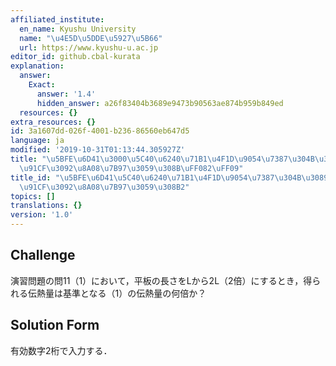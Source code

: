 ```yaml
---
affiliated_institute:
  en_name: Kyushu University
  name: "\u4E5D\u5DDE\u5927\u5B66"
  url: https://www.kyushu-u.ac.jp
editor_id: github.cbal-kurata
explanation:
  answer:
    Exact:
      answer: '1.4'
      hidden_answer: a26f83404b3689e9473b90563ae874b959b849ed
  resources: {}
extra_resources: {}
id: 3a1607dd-026f-4001-b236-86560eb647d5
language: ja
modified: '2019-10-31T01:13:44.305927Z'
title: "\u5BFE\u6D41\u3000\u5C40\u6240\u71B1\u4F1D\u9054\u7387\u304B\u3089\u4F1D\u71B1\
  \u91CF\u3092\u8A08\u7B97\u3059\u308B\uFF082\uFF09"
title_id: "\u5BFE\u6D41\u5C40\u6240\u71B1\u4F1D\u9054\u7387\u304B\u3089\u4F1D\u71B1\
  \u91CF\u3092\u8A08\u7B97\u3059\u308B2"
topics: []
translations: {}
version: '1.0'
---
```


## Challenge
演習問題の問11（1）において，平板の長さをLから2L（2倍）にするとき，得られる伝熱量は基準となる（1）の伝熱量の何倍か？

## Solution Form
有効数字2桁で入力する．



